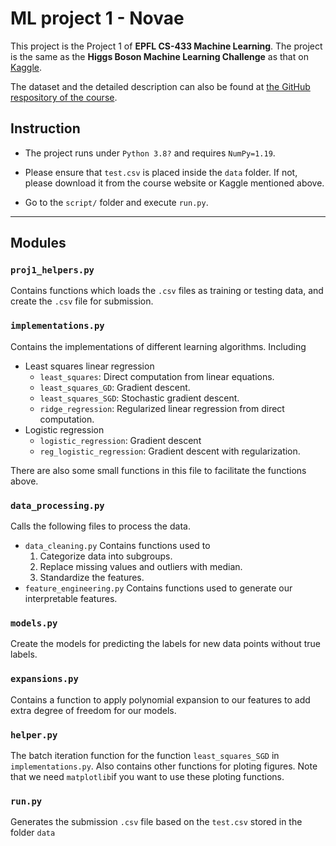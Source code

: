 # ML project 1 - Novae
This project is the Project 1 of **EPFL CS-433 Machine Learning**. The project is the same as the **Higgs Boson Machine Learning Challenge** as that on [Kaggle](https://www.kaggle.com/c/higgs-boson).

The dataset and the detailed description can also be found at [the GitHub respository of the course](https://github.com/epfml/ML_course/tree/master/projects/project1).

## Instruction
* The project runs under `Python 3.8?` and requires `NumPy=1.19`.
* Please ensure that `test.csv` is placed inside the `data` folder. If not, please download it from the course website or Kaggle mentioned above.

* Go to the `script/` folder and execute `run.py`.

---
## Modules
### `proj1_helpers.py`
Contains functions which loads the `.csv` files as training or testing data, and create the `.csv` file for submission.
### `implementations.py`
Contains the implementations of different learning algorithms. Including
* Least squares linear regression
    * `least_squares`: Direct computation from linear equations.
    * `least_squares_GD`: Gradient descent.
    * `least_squares_SGD`: Stochastic gradient descent.
    * `ridge_regression`: Regularized linear regression from direct computation.
* Logistic regression
    * `logistic_regression`: Gradient descent
    * `reg_logistic_regression`: Gradient descent with regularization.

There are also some small functions in this file to facilitate the functions above.

### `data_processing.py`
Calls the following files to process the data.
* `data_cleaning.py`
Contains functions used to
    1. Categorize data into subgroups.
    2. Replace missing values and outliers with median.
    3. Standardize the features.
* `feature_engineering.py`
Contains functions used to generate our interpretable features.

### `models.py`
Create the models for predicting the labels for new data points without true labels.

### `expansions.py`
Contains a function to apply polynomial expansion to our features to add extra degree of freedom for our models.

### `helper.py`
The batch iteration function for the function `least_squares_SGD` in `implementations.py`. Also contains other functions for ploting figures. Note that we need `matplotlib`if you want to use these ploting functions.

### `run.py`
Generates the submission `.csv` file based on the `test.csv` stored in the folder `data`